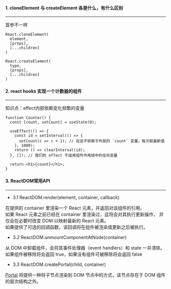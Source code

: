 #### 1. cloneElement 与 createElement 各是什么，有什么区别
___
首参不一样
```
React.cloneElement(
  element,
  [props],
  [...children]
)

React.createElement(
  type,
  [props],
  [...children]
)
```

#### 2. react hooks 实现一个计数器的组件
___
知识点：effect内部依赖变化频繁的变量
```
function Counter() {
  const [count, setCount] = useState(0);

  useEffect(() => {
    const id = setInterval(() => {
      setCount(c => c + 1); // 在这不依赖于外部的 `count` 变量，每次取最新值
    }, 1000);
    return () => clearInterval(id);
  }, []); // 我们的 effect 不适用组件作用域中的任何变量

  return <h1>{count}</h1>;
}
```
#### 3. ReactDOM常用API
___
- 3.1 ReactDOM.render(element, container, callback)

在提供的 container 里渲染一个 React 元素，并返回对该组件的引用。  
如果 React 元素之前已经在 container 里渲染过，这将会对其执行更新操作，
并仅会在必要时改变 DOM 以映射最新的 React 元素。  
如果提供了可选的回调函数，该回调将在组件被渲染或更新之后被执行。

- 3.2 ReactDOM.unmountComponentAtNode(container)

从 DOM 中卸载组件，会将其事件处理器（event handlers）和 state 一并清除。  
如果组件被移除将会返回 true，如果没有组件可被移除将会返回 false

- 3.3 ReactDOM.createPortal(child, container)  

[Portal](https://react.docschina.org/docs/portals.html) 将提供一种将子节点渲染到 DOM 节点中的方式，该节点存在于 DOM 组件的层次结构之外。
